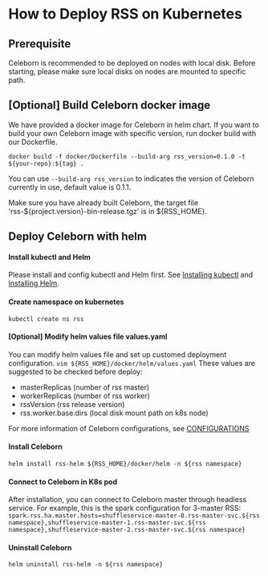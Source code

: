 # How to Deploy RSS on Kubernetes

## Prerequisite
Celeborn is recommended to be deployed on nodes with local disk. Before starting, please make sure local disks on nodes are mounted to specific path.

## [Optional] Build Celeborn docker image
We have provided a docker image for Celeborn in helm chart. If you want to build your own Celeborn image with specific version, run docker build with our Dockerfile.

`
docker build -f docker/Dockerfile --build-arg rss_version=0.1.0 -t ${your-repo}:${tag} .
`

You can use `--build-arg rss_version` to indicates the version of Celeborn currently in use, default value is 0.1.1.

Make sure you have already built Celeborn, the target file 'rss-${project.version}-bin-release.tgz' is in ${RSS_HOME}.

## Deploy Celeborn with helm

#### Install kubectl and Helm

Please install and config kubectl and Helm first. See [Installing kubectl](https://kubernetes.io/docs/tasks/tools/#kubectl) and [Installing Helm](https://helm.sh/docs/intro/install/).

#### Create namespace on kubernetes
`
kubectl create ns rss
`

#### [Optional] Modify helm values file values.yaml
You can modify helm values file and set up customed deployment configuration.
`
vim ${RSS_HOME}/docker/helm/values.yaml
`
These values are suggested to be checked before deploy:  
- masterReplicas (number of rss master)
- workerReplicas (number of rss worker)
- rssVersion (rss release version)
- rss.worker.base.dirs (local disk mount path on k8s node)

For more information of Celeborn configurations, see [CONFIGURATIONS](../CONFIGURATION_GUIDE.md)

#### Install Celeborn
`
helm install rss-helm ${RSS_HOME}/docker/helm -n ${rss namespace}
`

#### Connect to Celeborn in K8s pod
After installation, you can connect to Celeborn master through headless service. For example, this is the spark configuration for 3-master RSS:
`
spark.rss.ha.master.hosts=shuffleservice-master-0.rss-master-svc.${rss namespace},shuffleservice-master-1.rss-master-svc.${rss namespace},shuffleservice-master-2.rss-master-svc.${rss namespace}
`

#### Uninstall Celeborn
`
helm uninstall rss-helm -n ${rss namespace}
`